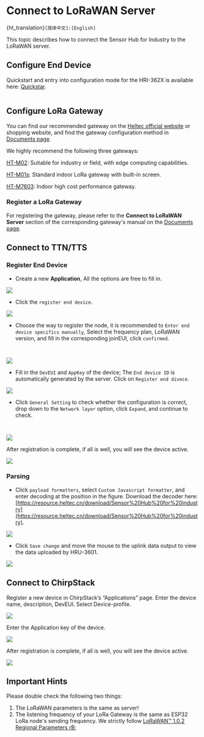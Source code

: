 # Connect to LoRaWAN Server

{ht_translation}`[简体中文]:[English]`

This topic describes how to connect the Sensor Hub for Industry to the LoRaWAN server.
## Configure End Device
Quickstart and entry into configuration mode for the HRI-362X is available here: [Quickstar](https://docs.heltec.org/en/ready_to_use/3621/quick_start.html).

``` {Tip} The parameters need to be reconfigured after firmware upgrade.

```
## Configure LoRa Gateway
You can find our recommended gateway on the [Heltec official website](https://heltec.org/) or shopping website, and find the gateway configuration method in [Documents page](https://docs.heltec.org/).

We highly recommend the following three gateways:

[HT-M02](https://heltec.org/project/ht-m02-v2/): Suitable for industry or field, with edge computing capabilities.

[HT-M01s](https://heltec.org/project/ht-m01s-v2/): Standard indoor LoRa gateway with built-in screen.

[HT-M7603](https://heltec.org/project/ht-m7603/): Indoor high cost performance gateway.

### Register a LoRa Gateway
For registering the gateway, please refer to the **Connect to LoRaWAN Server** section of the corresponding gateway's manual on the [Documents page](https://docs.heltec.org/).
## Connect to TTN/TTS
### Register End Device
+ Create a new **Application**, All the options are free to fill in.

![](img/08.png)
+ Click the `register end device`.

![](img/09.png)

+ Choose the way to register the node, it is recommended to `Enter end device specifics manually`, Select the frequency plan, LoRaWAN version, and fill in the corresponding joinEUI, click `confirmed`.

``` {Tip} joinEUI corresponds to AppEUI on the device.

```

``` {Tip} As of November 2023, Heltec's products use LoRaWAN1.0.2 revision B.

```
![](img/10.png)

+ Fill in the `DevEUI` and `AppKey` of the device; The `End device ID` is automatically generated by the server. Click on `Register end divece`.

![](img/11.png)

+ Click `General Setting` to check whether the configuration is correct, drop down to the `Network layer` option, click `Expand`, and continue to check.

``` {Tip} The General Setting option is On the upper right corner. Be careful not to choose the wrong one. The General Setting option on the left is used to change the parameters of the Application.

```

``` {Tip} The default is Class_A after registration, and if the node is Class_C or Class_B, it needs to be selected and saved here.

```

![](img/12.png)

After registration is complete, if all is well, you will see the device active.

![](img/13.jpg)

### Parsing
+ Click `payload formatters`, select `Custom Javascript formatter`, and enter decoding at the position in the figure. Download the decoder here: [https://resource.heltec.cn/download/Sensor%20Hub%20for%20industry](https://resource.heltec.cn/download/Sensor%20Hub%20for%20industry).

![](img/14.jpg)

+ Click `Save change` and move the mouse to the uplink data output to view the data uploaded by HRU-3601.

![](img/15.png)

## Connect to ChirpStack

Register a new device in ChirpStack’s “Applications” page. Enter the device name, description, DevEUI. Select Device-profile.

![](img/20.png)

Enter the Application key of the device.

![](img/21.png)

After registration is complete, if all is well, you will see the device active.

![](img/22.png)

## Important Hints

Please double check the following two things:

1. The LoRaWAN parameters is the same as server!
2. The listening frequency of your LoRa Gateway is the same as ESP32 LoRa node's sending frequency. We strictly follow [LoRaWAN™ 1.0.2 Regional Parameters rB](https://resource.heltec.cn/download/LoRaWANRegionalParametersv1.0.2_final_1944_1.pdf);

